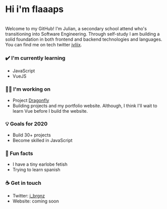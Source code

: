 # Hi i'm flaaaps
<br>
Welcome to my GitHub! I'm Julian, a secondary school attend who's transitioning into Software Engineering. Through self-study I am building a solid foundation in both frontend and backend technologies and languages. You can find me on tech twitter <a href = "https://twitter.com/jvliix">jvliix</a>.

### ✔️ I'm currently learning
- JavaScript
- VueJS

### 👩‍💻 I'm working on
- Project <a href="https://playdragonfly.net">Dragonfly<a>
- Building projects and my portfolio website. 
Although, I think I'll wait to learn Vue before I build the website.

### 💡 Goals for 2020
- Build 30+ projects 
- Become skilled in JavaScript

### 🌴 Fun facts
- I have a tiny earlobe fetish
- Trying to learn spanish

### ☕ Get in touch
- Twitter: <a href = "https://twitter.com/jvliix">j_brgnz</a>
- Website: coming soon
<br>

